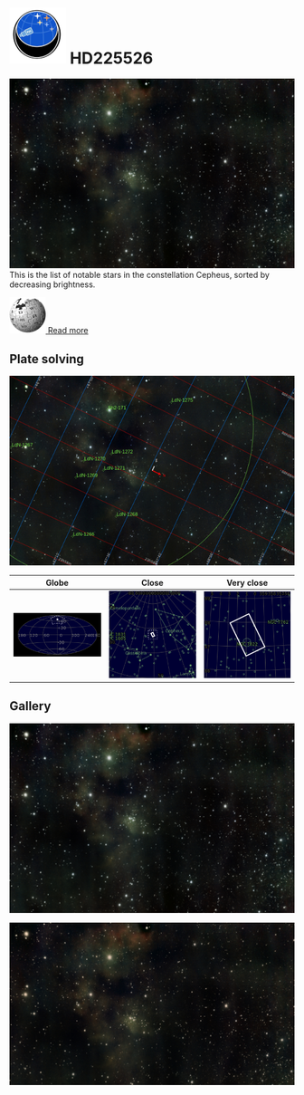 # ![](..//Imaging//Common/pyl-tiny.png) HD225526
![IMG](..//Imaging//HD/HD225526+00+co.jpg)
This is the list of notable stars in the constellation Cepheus, sorted by decreasing brightness.

[![](..//Imaging//Common/Wikipedia.png) Read more](https://en.wikipedia.org/wiki/List_of_stars_in_Cepheus)
## Plate solving 


![IMG](..//Imaging//HD/HD225526_Annotated.jpg)


| Globe | Close | Very close |
| ----- | ----- | ----- |
|![IMG](..//Imaging//HD/HD225526_Globe.jpg) |![IMG](..//Imaging//HD/HD225526_Close.jpg) |![IMG](..//Imaging//HD/HD225526_Closer.jpg) |

## Gallery
![IMG](..//Imaging//HD/HD225526+00+co.jpg) 

![IMG](..//Imaging//HD/HD225526+01+co.jpg) 

